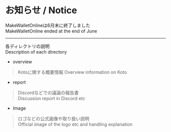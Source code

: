 
# お知らせ / Notice  
MakeWalletOnlineは6月末に終了しました  
MakeWalletOnline ended at the end of June  

---
各ディレクトリの説明  
Description of each directory

- overview  
>Kotoに関する概要情報 
>Overview information on Koto

- report  
>Discordなどでの議論の報告書  
>Discussion report in Discord etc

- Image  
>ロゴなどの公式画像や取り扱い説明  
>Official image of the logo etc and handling explanation



